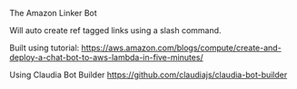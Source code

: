 The Amazon Linker Bot

Will auto create ref tagged links using a slash command.

Built using tutorial:
https://aws.amazon.com/blogs/compute/create-and-deploy-a-chat-bot-to-aws-lambda-in-five-minutes/

Using Claudia Bot Builder
https://github.com/claudiajs/claudia-bot-builder
